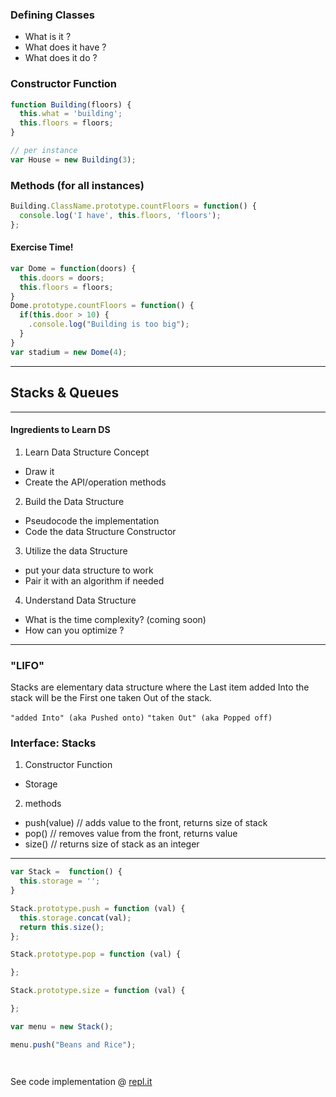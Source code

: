 ### Defining Classes
- What is it ?
- What does it have ?
- What does it do ?

### Constructor Function

```javascript
function Building(floors) {
  this.what = 'building';
  this.floors = floors;
}

// per instance
var House = new Building(3);

```


### Methods (for all instances)

```javascript
Building.ClassName.prototype.countFloors = function() {
  console.log('I have', this.floors, 'floors');
};
```


#### Exercise Time!
```javascript
var Dome = function(doors) {
  this.doors = doors;
  this.floors = floors;
}
Dome.prototype.countFloors = function() {
  if(this.door > 10) {
    .console.log("Building is too big");
  }
}
var stadium = new Dome(4);

```

- - -

## Stacks & Queues
- - -
#### Ingredients to Learn DS

1. Learn Data Structure Concept
  - Draw it
  - Create the API/operation methods
2. Build the Data Structure
  - Pseudocode the implementation
  - Code the data Structure Constructor
3. Utilize the data Structure
  - put your data structure to work
  - Pair it with an algorithm if needed
4. Understand Data Structure
  - What is the time complexity? (coming soon)
  - How can you optimize ?

  - - -

  ### "LIFO"
  Stacks are elementary data structure where the Last item added Into the stack
  will be the First one taken Out of the stack.

  `"added Into" (aka Pushed onto)`
  `"taken Out" (aka Popped off)`


### Interface: Stacks
1. Constructor Function
  - Storage
2. methods
  - push(value) // adds value to the front, returns size of stack
  - pop()       // removes value from the front, returns value
  - size()      // returns size of stack as an integer


- - -
```javascript
var Stack =  function() {
  this.storage = '';
}

Stack.prototype.push = function (val) {
  this.storage.concat(val);
  return this.size();
};

Stack.prototype.pop = function (val) {

};

Stack.prototype.size = function (val) {

};

var menu = new Stack();

menu.push("Beans and Rice");




```

See code implementation @ [repl.it](https://repl.it/Mw6O/1)
